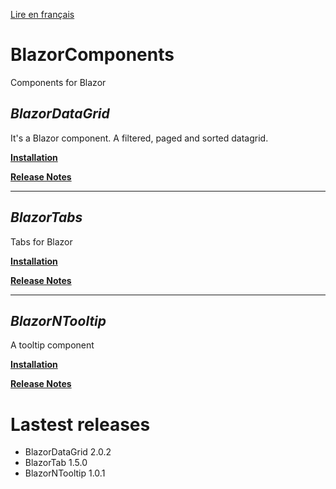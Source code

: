 [Lire en français](README.md)
# BlazorComponents
Components for Blazor

## _BlazorDataGrid_

It's a Blazor component. A filtered, paged and sorted datagrid.

**[Installation](BlazorDataGrid/BlazorDatagrid.en.md)** 

**[Release Notes](BlazorDataGrid/BlazorDatagrid_RELEASE_NOTE.en.md)** 

___

## _BlazorTabs_
Tabs for Blazor

**[Installation](BlazorNtabs/BlazorNTab.en.md)** 

**[Release Notes](BlazorNtabs/BlazorNTab_RELEASE_NOTE.en.md)** 

___
## _BlazorNTooltip_
A tooltip component

**[Installation](BlazorNTooltip/BlazorNTooltip.en.md)** 

**[Release Notes](BlazorNTooltip/BlazorNTooltip_RELEASE_NOTE.en.md)** 



# Lastest releases
- BlazorDataGrid 2.0.2
- BlazorTab 1.5.0
- BlazorNTooltip 1.0.1